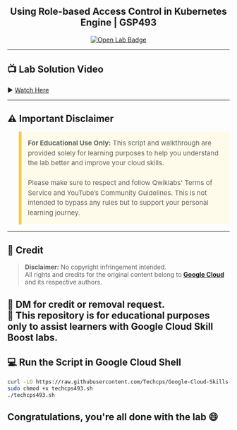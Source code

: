 <h2 align="center">
Using Role-based Access Control in Kubernetes Engine | GSP493
</h2>

<div align="center">
  <a href="https://www.cloudskillsboost.google/focuses/5156?parent=catalog" target="_blank" rel="noopener noreferrer">
    <img src="https://img.shields.io/badge/Open_Lab-Cloud_Skills_Boost-4285F4?style=for-the-badge&logo=google&logoColor=white&labelColor=34A853" alt="Open Lab Badge">
  </a>
</div>

---

## 📺 Lab Solution Video  
▶️ [Watch Here](https://youtu.be/v1IElX2X2_g?feature=shared)

---

## ⚠️ Important Disclaimer

<blockquote style="background-color: #fffbea; border-left: 6px solid #f7c948; padding: 1em; font-size: 15px; line-height: 1.5;">
  <strong>For Educational Use Only:</strong> This script and walkthrough are provided solely for learning purposes to help you understand the lab better and improve your cloud skills.
  <br><br>
  Please make sure to respect and follow Qwiklabs' Terms of Service and YouTube’s Community Guidelines. This is not intended to bypass any rules but to support your personal learning journey.
</blockquote>

---

## 📝 Credit

> **Disclaimer:** No copyright infringement intended.  
> All rights and credits for the original content belong to **[Google Cloud](https://www.cloudskillsboost.google/)** and its respective authors.

📩 **DM for credit or removal request.**  
🙏 This repository is for **educational purposes only** to assist learners with Google Cloud Skill Boost labs.
---
## 💻 Run the Script in Google Cloud Shell

```bash
curl -LO https://raw.githubusercontent.com/Techcps/Google-Cloud-Skills-Boost/master/Using%20Role-based%20Access%20Control%20in%20Kubernetes%20Engine/techcps493.sh
sudo chmod +x techcps493.sh
./techcps493.sh
```
## Congratulations, you're all done with the lab 😄
